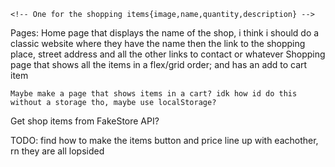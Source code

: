 <!-- Components:  -->
    <!-- One for the shopping items{image,name,quantity,description} -->

<!-- Navbar
    make a navbar that shows up on every page that has links to the shopping page and the home page -->

Pages:
    Home page that displays the name of the shop, i think i should do a classic website where they have the name 
        then the link to the shopping place, street address and all the other links to contact or whatever
    Shopping page that shows all the items in a flex/grid order; and has an add to cart item

    Maybe make a page that shows items in a cart? idk how id do this without a storage tho, maybe use localStorage?


Get shop items from FakeStore API?

TODO:
    find how to make the items button and price line up with eachother, rn they are all lopsided